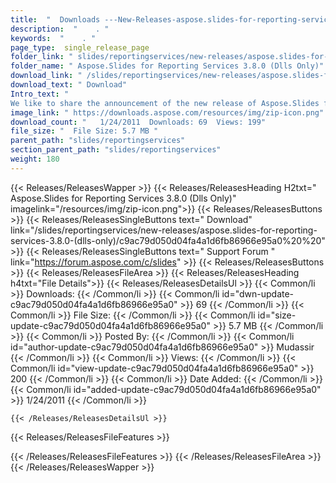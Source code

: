 ```yaml
---
title:  "  Downloads ---New-Releases-aspose.slides-for-reporting-services-3.8.0-(dlls-only) . " 
description:  "    . " 
keywords:  "    . " 
page_type:  single_release_page
folder_link: " slides/reportingservices/new-releases/aspose.slides-for-reporting-services-3.8.0-(dlls-only)/"
folder_name: " Aspose.Slides for Reporting Services 3.8.0 (Dlls Only)"
download_link: " /slides/reportingservices/new-releases/aspose.slides-for-reporting-services-3.8.0-(dlls-only)/c9ac79d050d04fa4a1d6fb86966e95a0"
download_text: " Download"
Intro_text: " 
We like to share the announcement of the new release of Aspose.Slides for Repo..."
image_link: " https://downloads.aspose.com/resources/img/zip-icon.png"
download_count: "   1/24/2011  Downloads: 69  Views: 199"
file_size: "  File Size: 5.7 MB "
parent_path: "slides/reportingservices"
section_parent_path: "slides/reportingservices"
weight: 180 
---
```


{{< Releases/ReleasesWapper >}}
  {{< Releases/ReleasesHeading H2txt=" Aspose.Slides for Reporting Services 3.8.0 (Dlls Only)" imagelink="/resources/img/zip-icon.png">}}
  {{< Releases/ReleasesButtons >}}
    {{< Releases/ReleasesSingleButtons text=" Download" link="/slides/reportingservices/new-releases/aspose.slides-for-reporting-services-3.8.0-(dlls-only)/c9ac79d050d04fa4a1d6fb86966e95a0%20%20" >}}
    {{< Releases/ReleasesSingleButtons text=" Support Forum " link="https://forum.aspose.com/c/slides" >}}
  {{< Releases/ReleasesButtons >}}
  {{< Releases/ReleasesFileArea >}}
    {{< Releases/ReleasesHeading h4txt="File Details">}}
    {{< Releases/ReleasesDetailsUl >}}
            {{< Common/li  >}} Downloads: {{< /Common/li >}} 
      {{< Common/li id="dwn-update-c9ac79d050d04fa4a1d6fb86966e95a0" >}} 69 {{< /Common/li >}} 
      {{< Common/li  >}} File Size: {{< /Common/li >}} 
      {{< Common/li id="size-update-c9ac79d050d04fa4a1d6fb86966e95a0" >}} 5.7 MB {{< /Common/li >}} 
      {{< Common/li  >}} Posted By: {{< /Common/li >}} 
      {{< Common/li id="author-update-c9ac79d050d04fa4a1d6fb86966e95a0" >}} Mudassir {{< /Common/li >}} 
      {{< Common/li  >}} Views: {{< /Common/li >}} 
      {{< Common/li id="view-update-c9ac79d050d04fa4a1d6fb86966e95a0" >}} 200 {{< /Common/li >}} 
      {{< Common/li  >}} Date Added: {{< /Common/li >}} 
      {{< Common/li id="added-update-c9ac79d050d04fa4a1d6fb86966e95a0" >}} 1/24/2011 {{< /Common/li >}} 

    {{< /Releases/ReleasesDetailsUl >}}

  {{< Releases/ReleasesFileFeatures >}}
      
  {{< /Releases/ReleasesFileFeatures >}}
 {{< /Releases/ReleasesFileArea >}}
{{< /Releases/ReleasesWapper >}}


